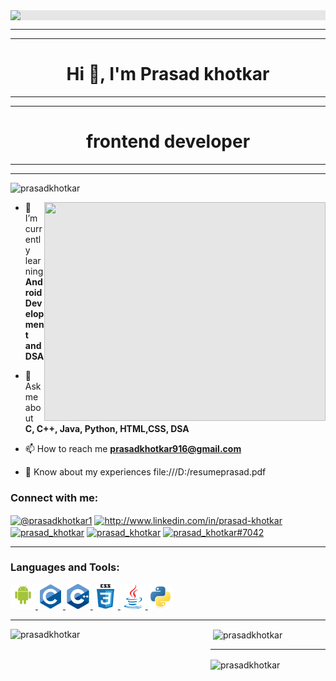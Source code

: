 <img style="display: block;-webkit-user-select: none;margin: auto;cursor: zoom-in;background-color: hsl(0, 0%, 90%);" src="[[https://www.google.com/url?sa=i&url=https%3A%2F%2Fwallpaperaccess.com%2Fweb-design&psig=AOvVaw3L7heLNazdGDXXm-uqJ-5y&ust=1681135875677000&source=images&cd=vfe&ved=0CBEQjRxqFwoTCLjG1qf9nP4CFQAAAAAdAAAAABAE]">
<hr>
<hr>
<h1 align="center"><b>Hi 👋, I'm Prasad khotkar</b></h1>
<hr>
<hr>
<h1 align="center"></b> frontend developer </b></h1>
<hr>
<hr>

<p align="left"> <img src="https://komarev.com/ghpvc/?username=prasadkhotkar&label=Profile%20views&color=0e75b6&style=flat" alt="prasadkhotkar" /> </p>

<img style="display: block;-webkit-user-select: none;margin: auto;background-color: hsl(0, 0%, 90%);" src="https://media2.giphy.com/media/qgQUggAC3Pfv687qPC/giphy.gif?cid=790b76115ff225cc39b6bef71b70bb8b824b6e5f3d016d7f&rid=giphy.gif&ct=g" height="350px" width="450px" align="right">
<!--<p align="left" > <a href="https://twitter.com/@prasadkhotkar1" target="blank"><img src="https://img.shields.io/twitter/follow/@prasadkhotkar1?logo=twitter&style=for-the-badge" alt="@prasadkhotkar1" /></a> </p>-->




- 🌱 I’m currently learning **Android Development and DSA**

- 💬 Ask me about **C, C++, Java, Python, HTML,CSS, DSA**

- 📫 How to reach me **prasadkhotkar916@gmail.com**

- 📄 Know about my experiences file:///D:/resumeprasad.pdf







<h3 align="left">Connect with me:</h3>
<p align="left">
<a href="https://twitter.com/@prasadkhotkar1" target="blank"><img align="center" src="https://raw.githubusercontent.com/rahuldkjain/github-profile-readme-generator/master/src/images/icons/Social/twitter.svg" alt="@prasadkhotkar1" height="30" width="40" /></a>
<a href="https://linkedin.com/in/http://www.linkedin.com/in/prasad-khotkar" target="blank"><img align="center" src="https://raw.githubusercontent.com/rahuldkjain/github-profile-readme-generator/master/src/images/icons/Social/linked-in-alt.svg" alt="http://www.linkedin.com/in/prasad-khotkar" height="30" width="40" /></a>
<a href="https://instagram.com/prasad_khotkar" target="blank"><img align="center" src="https://raw.githubusercontent.com/rahuldkjain/github-profile-readme-generator/master/src/images/icons/Social/instagram.svg" alt="prasad_khotkar" height="30" width="40" /></a>
<a href="https://www.leetcode.com/prasad_khotkar" target="blank"><img align="center" src="https://raw.githubusercontent.com/rahuldkjain/github-profile-readme-generator/master/src/images/icons/Social/leet-code.svg" alt="prasad_khotkar" height="30" width="40" /></a>
<a href="https://discord.gg/prasad_khotkar#7042" target="blank"><img align="center" src="https://raw.githubusercontent.com/rahuldkjain/github-profile-readme-generator/master/src/images/icons/Social/discord.svg" alt="prasad_khotkar#7042" height="30" width="40" /></a>
</p>
<hr>
<h3 align="left">Languages and Tools:</h3>
<p align="left"> <a href="https://developer.android.com" target="_blank" rel="noreferrer"> <img src="https://raw.githubusercontent.com/devicons/devicon/master/icons/android/android-original-wordmark.svg" alt="android" width="40" height="40"/> </a> <a href="https://www.cprogramming.com/" target="_blank" rel="noreferrer"> <img src="https://raw.githubusercontent.com/devicons/devicon/master/icons/c/c-original.svg" alt="c" width="40" height="40"/> </a> <a href="https://www.w3schools.com/cpp/" target="_blank" rel="noreferrer"> <img src="https://raw.githubusercontent.com/devicons/devicon/master/icons/cplusplus/cplusplus-original.svg" alt="cplusplus" width="40" height="40"/> </a> <a href="https://www.w3schools.com/css/" target="_blank" rel="noreferrer"> <img src="https://raw.githubusercontent.com/devicons/devicon/master/icons/css3/css3-original-wordmark.svg" alt="css3" width="40" height="40"/> </a> <a href="https://www.java.com" target="_blank" rel="noreferrer"> <img src="https://raw.githubusercontent.com/devicons/devicon/master/icons/java/java-original.svg" alt="java" width="40" height="40"/> </a> <a href="https://www.python.org" target="_blank" rel="noreferrer"> <img src="https://raw.githubusercontent.com/devicons/devicon/master/icons/python/python-original.svg" alt="python" width="40" height="40"/> </a> </p>
<hr>

<p><img align="left" src="https://github-readme-stats.vercel.app/api/top-langs?username=prasadkhotkar&show_icons=true&locale=en&layout=compact" alt="prasadkhotkar" / height="180px" width="320px"></p>

<p>&nbsp;<img align="center" src="https://github-readme-stats.vercel.app/api?username=prasadkhotkar&show_icons=true&locale=en" alt="prasadkhotkar" / height="175px" width="300px"></p>
<hr>

<p><img align="center" src="https://github-readme-streak-stats.herokuapp.com/?user=prasadkhotkar&" alt="prasadkhotkar" / height="200px"></p>
